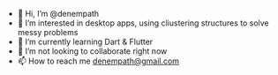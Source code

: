 - 👋 Hi, I’m @denempath
- 👀 I’m interested in desktop apps, using cliustering structures to solve messy problems
- 🌱 I’m currently learning Dart & Flutter
- 💞️ I’m not looking to collaborate right now
- 📫 How to reach me denempath@gmail.com

<!---
denempath/denempath is a ✨ special ✨ repository because its `README.md` (this file) appears on your GitHub profile.
You can click the Preview link to take a look at your changes.
--->
